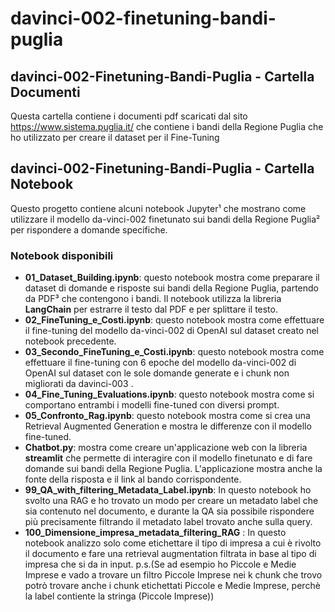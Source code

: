 # davinci-002-finetuning-bandi-puglia

## davinci-002-Finetuning-Bandi-Puglia - Cartella Documenti

Questa cartella contiene i documenti pdf scaricati dal sito https://www.sistema.puglia.it/ che contiene i bandi della Regione Puglia che ho utilizzato per creare il dataset per il Fine-Tuning


## davinci-002-Finetuning-Bandi-Puglia - Cartella Notebook

Questo progetto contiene alcuni notebook Jupyter¹ che mostrano come utilizzare il modello da-vinci-002 finetunato sui bandi della Regione Puglia² per rispondere a domande specifiche.

### Notebook disponibili

- **01_Dataset_Building.ipynb**: questo notebook mostra come preparare il dataset di domande e risposte sui bandi della Regione Puglia, partendo da PDF³ che contengono i bandi. Il notebook utilizza la libreria **LangChain** per estrarre il testo dal PDF e per splittare il testo.
- **02_FineTuning_e_Costi.ipynb**: questo notebook mostra come effettuare il fine-tuning del modello da-vinci-002 di OpenAI sul dataset creato nel notebook precedente.
- **03_Secondo_FineTuning_e_Costi.ipynb**: questo notebook mostra come effettuare il fine-tuning con 6 epoche del modello da-vinci-002 di OpenAI sul dataset con le sole domande generate e i chunk non migliorati da davinci-003 .
- **04_Fine_Tuning_Evaluations.ipynb**: questo notebook mostra come si comportano entrambi i modelli fine-tuned con diversi prompt. 
- **05_Confronto_Rag.ipynb**: questo notebook mostra come si crea una Retrieval Augmented Generation e mostra le differenze con il modello fine-tuned.
- **Chatbot.py**:  mostra come creare un'applicazione web con la libreria **streamlit** che permette di interagire con il modello finetunato e di fare domande sui bandi della Regione Puglia. L'applicazione mostra anche la fonte della risposta e il link al bando corrispondente.
- **99_QA_with_filtering_Metadata_Label.ipynb**: In questo notebook ho svolto una RAG e ho trovato un modo per creare un metadato label che sia contenuto nel documento, e durante la QA sia possibile rispondere più precisamente filtrando il metadato label trovato anche sulla query.
- **100_Dimensione_impresa_metadata_filtering_RAG** : In questo notebook analizzo solo come etichettare il tipo di impresa a cui è rivolto il documento e fare una retrieval augmentation filtrata in base al tipo di impresa che si da in input.  p.s.(Se ad esempio ho Piccole e Medie Imprese e vado a trovare un filtro Piccole Imprese nei k chunk che trovo potrò trovare anche i chunk etichettati Piccole e Medie Imprese, perchè la label contiente la stringa (Piccole Imprese))  
